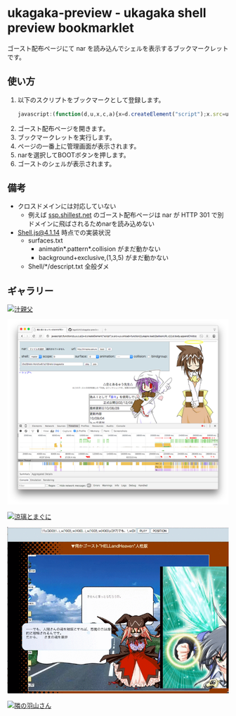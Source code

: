 # ukagaka-preview - ukagaka shell preview bookmarklet

ゴースト配布ページにて nar を読み込んでシェルを表示するブックマークレットです。

## 使い方
1. 以下のスクリプトをブックマークとして登録します。
   ```javascript
   javascript:(function(d,u,x,c,a){x=d.createElement("script");x.src=u;x.onload=function(){ukapre.load({balloonURL:c})};d.body.appendChild(x);}(document,"https://legokichi.github.io/ukagaka-preview/ukapre.js",null));
   ```
2. ゴースト配布ページを開きます。
3. ブックマークレットを実行します。
4. ページの一番上に管理画面が表示されます。
5. narを選択してBOOTボタンを押します。
6. ゴーストのシェルが表示されます。

## 備考
* クロスドメインには対応していない
  * 例えば [ssp.shillest.net](ssp.shillest.net) のゴースト配布ページは nar が HTTP 301 で別ドメインに飛ばされるためnarを読み込めない
* Shell.js@4.1.14 時点での実装状況
  * surfaces.txt
    * animatin*.pattern*.collision がまだ動かない
    * background+exclusive,(1,3,5) がまだ動かない
  * Shell/*/descript.txt 全般ダメ


## ギャラリー

[![汁親父](https://i.gyazo.com/500fe09e45715eaedc24e214106ad1b3.png)](https://web.archive.org/web/20080624135530/http://www.geocities.jp/kandolma/shiru.html)

[![空とあるゅう先生](https://raw.githubusercontent.com/legokichi/ukagaka-preview/master/screenshot.png)](http://himaoka.sakura.ne.jp/nanika.htm)

[![涼璃とまぐに](https://i.gyazo.com/e324464cd19f1deb48d0fd535c853de6.png)](https://web.archive.org/web/20110722114423/http://kasokeku.cool.ne.jp/)

[![HELLandHEAVEN](https://raw.githubusercontent.com/legokichi/ukagaka-preview/master/screenshot.gif)](http://www.tea-room.ne.jp/~shiki/saimohe/hah/index.html)

[![隣の羽山さん](https://i.gyazo.com/61e0841414389bd7ce3aa4d822e918ef.png)](http://macapeng.web.fc2.com/ukagaka/ukagaka.html)

